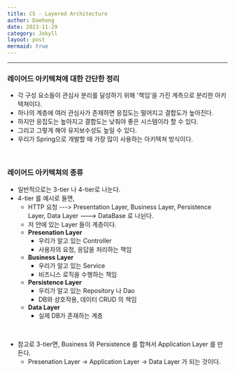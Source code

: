 ```yaml
---
title: CS - Layered Architecture
author: Daehong
date: 2023-11-29
category: Jekyll
layout: post
mermaid: true
---
```


<hr>

### 레이어드 아키텍쳐에 대한 간단한 정리
* 각 구성 요소들이 관심사 분리를 달성하기 위해 '책임'을 가진 계측으로 분리한 아키텍쳐이다.
* 하나의 계층에 여러 관심사가 존재하면 응집도는 떨어지고 결합도가 높아진다.
* 하지만 응집도는 높아지고 결합도는 낮춰야 좋은 시스템이라 할 수 있다.
* 그리고 그렇게 해야 유지보수성도 높일 수 있다.
* 우리가 Spring으로 개발할 때 가장 많이 사용하는 아키텍쳐 방식이다.

<br>

### 레이어드 아키텍쳐의 종류
* 일반적으로는 3-tier 나 4-tier로 나눈다.
* 4-tier 를 예시로 들면,
	* HTTP 요청 ---> Presentation Layer, Business Layer, Persistence Layer, Data Layer ---> DataBase 로 나뉜다.
	* 저 안에 있는 Layer 들이 계층이다.
	* **Presenation Layer**
		* 우리가 알고 있는 Controller
		* 사용자의 요청, 응답을 처리하는 책임
	* **Business Layer**
		* 우리가 알고 있는 Service
		* 비즈니스 로직을 수행하는 책임
	* **Persistence Layer**
		* 우리가 알고 있는 Repository 나 Dao
		* DB와 상호작용, 데이터 CRUD 의 책임
	* **Data Layer**
		* 실제 DB가 존재하는 계층

<br>

* 참고로 3-tier면, Business 와 Persistence 를 합쳐서 Application Layer 를 만든다.
	* Presenation Layer -> Application Layer -> Data Layer 가 되는 것이다.

<br>
<br>
<br>
<br>
<br>